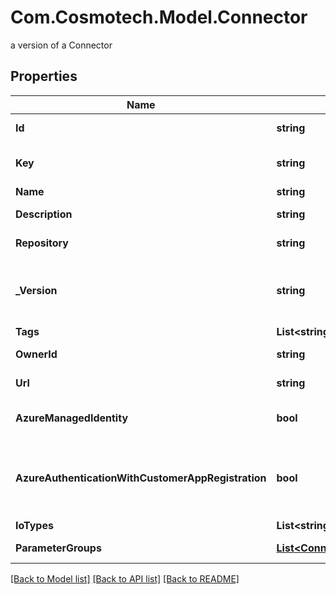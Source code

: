 # Com.Cosmotech.Model.Connector
a version of a Connector

## Properties

Name | Type | Description | Notes
------------ | ------------- | ------------- | -------------
**Id** | **string** | the Connector version unique identifier | [optional] [readonly] 
**Key** | **string** | the Connector key which group Connector versions | 
**Name** | **string** | the Connector name | 
**Description** | **string** | the Connector description | [optional] 
**Repository** | **string** | the registry repository containing the image | 
**_Version** | **string** | the Connector version MAJOR.MINOR.PATCH. Must be aligned with an existing repository tag | 
**Tags** | **List&lt;string&gt;** | the list of tags | [optional] 
**OwnerId** | **string** | the user id which own this connector version | [optional] [readonly] 
**Url** | **string** | an optional URL link to connector page | [optional] 
**AzureManagedIdentity** | **bool** | whether or not the connector uses Azure Managed Identity | [optional] 
**AzureAuthenticationWithCustomerAppRegistration** | **bool** | whether to authenticate against Azure using the app registration credentials provided by the customer | [optional] 
**IoTypes** | **List&lt;string&gt;** |  | 
**ParameterGroups** | [**List&lt;ConnectorParameterGroup&gt;**](ConnectorParameterGroup.md) | the list of connector parameters groups | [optional] 

[[Back to Model list]](../README.md#documentation-for-models) [[Back to API list]](../README.md#documentation-for-api-endpoints) [[Back to README]](../README.md)


